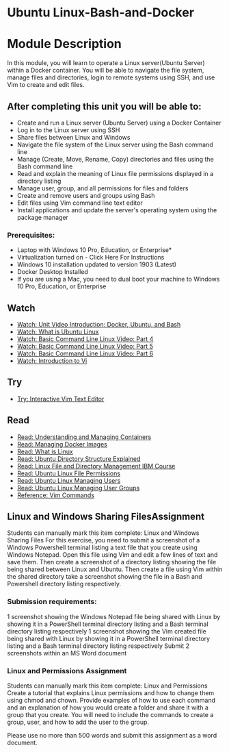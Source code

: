 # Ubuntu Linux-Bash-and-Docker

# Module Description
In this module, you will learn to operate a Linux server(Ubuntu Server) within a Docker container.  You will be able to navigate the file system, manage files and directories, login to remote systems using SSH, and use Vim to create and edit files.    

## After completing this unit you will be able to:
* Create and run a Linux server (Ubuntu Server) using a Docker Container
* Log in to the Linux server using SSH
* Share files between Linux and Windows
* Navigate the file system of the Linux server using the Bash command line
* Manage (Create, Move, Rename, Copy) directories and files using the Bash command line
* Read and explain the meaning of Linux file permissions displayed in a directory listing
* Manage user, group, and all permissions for files and folders
* Create and remove users and groups using Bash 
* Edit files using Vim command line text editor
* Install applications and update the server's operating system using the package manager

### Prerequisites:
* Laptop with Windows 10 Pro, Education, or Enterprise*
* Virtualization turned on - Click Here For Instructions
* Windows 10 installation updated to version 1903 (Latest)
* Docker Desktop Installed
* If you are using a Mac, you need to dual boot your machine to Windows 10 Pro, Education, or Enterprise

## Watch
* [Watch: Unit Video Introduction: Docker, Ubuntu, and Bash](https://youtu.be/AM9h2MTlqUE)
* [Watch: What is Ubuntu Linux](https://www.youtube.com/watch?v=SDMQxLblarE)
* [Watch: Basic Command Line Linux Video: Part 4](https://www.youtube.com/watch?v=xaqPdtLgmhw)
* [Watch: Basic Command Line Linux Video: Part 5](https://www.youtube.com/watch?v=ih6bbwyfco0)
* [Watch: Basic Command Line Linux Video: Part 6](https://www.youtube.com/watch?v=EtTZwdBHpYs)
* [Watch: Introduction to Vi](https://www.youtube.com/watch?v=CM7UP-un1vc)

## Try
* [Try: Interactive Vim Text Editor](https://www.openvim.com/)
## Read
* [Read: Understanding and Managing Containers](https://www.sumologic.com/insight/docker-containers-management/)
* [Read: Managing Docker Images](https://developer.basespace.illumina.com/docs/content/documentation/native-apps/manage-docker-image#HowtoManageyourDockerImage)
* [Read: What is Linux](https://www.linux.com/what-is-linux/)
* [Read: Ubuntu Directory Structure Explained](https://help.ubuntu.com/community/LinuxFilesystemTreeOverview)
* [Read: Linux File and Directory Management IBM Course](https://developer.ibm.com/tutorials/l-lpic1-103-3/)
* [Read: Ubuntu Linux File Permissions](https://help.ubuntu.com/community/FilePermissions)
* [Read: Ubuntu Linux Managing Users](https://help.ubuntu.com/lts/serverguide/user-management.html)
* [Read: Ubuntu Linux Managing User Groups](https://www.makeuseof.com/tag/ubuntu-linux-add-user-to-group/)
* [Reference: Vim Commands](https://vim.rtorr.com/)

## Linux and Windows Sharing FilesAssignment  
Students can manually mark this item complete: Linux and Windows Sharing Files
For this exercise, you need to submit a screenshot of a Windows Powershell terminal listing a text file that you create using Windows Notepad.  Open this file using Vim and edit a few lines of text and save them.  Then create a screenshot of a directory listing showing the file being shared between Linux and Ubuntu.  Then create a file using Vim within the shared directory take a screenshot showing the file in a Bash and Powershell directory listing respectively.

### Submission requirements:

1 screenshot showing the Windows Notepad file being shared with Linux by showing it in a PowerShell terminal directory listing and a Bash terminal directory listing respectively
1 screenshot showing the Vim created file being shared with Linux by showing it in a PowerShell terminal directory listing and a Bash terminal directory listing respectively
Submit 2 screenshots within an MS Word document

### Linux and Permissions Assignment 

Students can manually mark this item complete: Linux and Permissions
Create a tutorial that explains Linux permissions and how to change them using chmod and chown.  Provide examples of how to use each command and an explanation of how you would create a folder and share it with a group that you create.  You will need to include the commands to create a group, user, and how to add the user to the group.

Please use no more than 500 words and submit this assignment as a word document.
